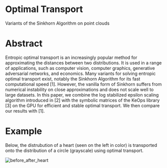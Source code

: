 # Optimal Transport
 Variants of the Sinkhorn Algorithm on point clouds

# Abstract
Entropic optimal transport is an increasingly popular method for approximating the distances between two distributions. It is used in a range of applications, such as computer vision, computer graphics, generative adversarial networks, and economics. Many variants for solving entropic optimal transport exist, notably the Sinkhorn Algorithm for its fast computational speed [1]. However, the vanilla form of Sinkhorn suffers from numerical instability on close approximations and does not scale well to large datasets. In this paper, we combine the log stabilized epsilon scaling algorithm introduced in [2] with the symbolic matrices of the KeOps library [3] on the GPU for efficient and stable optimal transport. We then compare our results with [1].

# Example
Below, the distrubution of a heart (seen on the left in color) is transported onto the distribution of a circle (grayscale) using optimal transport. 

![before_after_heart](https://github.com/abhelman/Optimal-Transport/assets/113809366/2d3fd4c3-342d-4348-a1e8-8c240d23517e)

